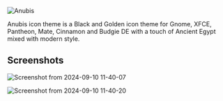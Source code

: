 
![Anubis](https://github.com/user-attachments/assets/47699498-6ae1-41a3-975a-d0db6765614d)

Anubis icon theme is a Black and Golden icon theme for Gnome, XFCE, Pantheon, Mate, Cinnamon and Budgie DE with a touch of Ancient Egypt mixed with modern style.


Screenshots
--
![Screenshot from 2024-09-10 11-40-07](https://github.com/user-attachments/assets/c904f212-c9de-4a2a-b800-bdbacbd9ab21)

![Screenshot from 2024-09-10 11-40-20](https://github.com/user-attachments/assets/d71f44aa-578b-404d-959b-a4307c0657c5)
